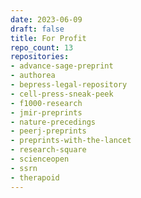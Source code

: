 ```yaml
---
date: 2023-06-09
draft: false
title: For Profit
repo_count: 13
repositories:
- advance-sage-preprint
- authorea
- bepress-legal-repository
- cell-press-sneak-peek
- f1000-research
- jmir-preprints
- nature-precedings
- peerj-preprints
- preprints-with-the-lancet
- research-square
- scienceopen
- ssrn
- therapoid
---
```



